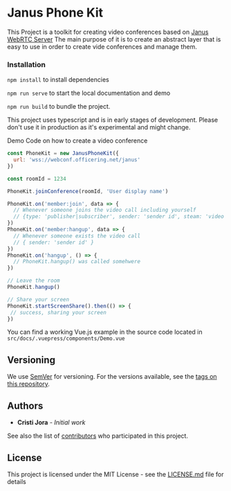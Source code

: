 # Janus Phone Kit

This Project is a toolkit for creating video conferences based on [Janus WebRTC Server](https://janus.conf.meetecho.com/docs/)
The main purpose of it is to create an abstract layer that is easy to use in order to create vide conferences and manage them.

### Installation

`npm install` to install dependencies

`npm run serve` to start the local documentation and demo

`npm run build` to bundle the project.

This project uses typescript and is in early stages of development.
Please don't use it in production as it's experimental and might change.

Demo Code on how to create a video conference

```js
const PhoneKit = new JanusPhoneKit({
  url: 'wss://webconf.officering.net/janus'
})

const roomId = 1234

PhoneKit.joinConference(roomId, 'User display name')

PhoneKit.on('member:join', data => {
  // Whenever someone joins the video call including yourself
  // {type: 'publisher|subscriber', sender: 'sender id', steam: 'video stream object', joinResult: object }
})
PhoneKit.on('member:hangup', data => {
  // Whenever someone exists the video call
  // { sender: 'sender id' }
})
PhoneKit.on('hangup', () => {
  // PhoneKit.hangup() was called somehwere
})

// Leave the room
PhoneKit.hangup()

// Share your screen
PhoneKit.startScreenShare().then(() => {
 // success, sharing your screen
})
```

You can find a working Vue.js example in the source code located in `src/docs/.vuepress/components/Demo.vue` 


## Versioning

We use [SemVer](http://semver.org/) for versioning. For the versions available, see the [tags on this repository](https://github.com/your/project/tags). 

## Authors

* **Cristi Jora** - *Initial work*

See also the list of [contributors](https://github.com/your/project/contributors) who participated in this project.

## License

This project is licensed under the MIT License - see the [LICENSE.md](LICENSE.md) file for details
